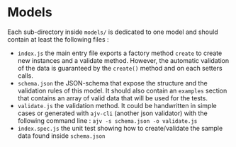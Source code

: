 Models
======

Each sub-directory inside `models/` is dedicated to one model and should contain at least the following files :

* `index.js` the main entry file exports a factory method `create` to create new instances and a validate method. However, the automatic validation of the data is guaranteed by the `create()` method and on each setters calls.
* `schema.json` the JSON-schema that expose the structure and the validation rules of this model. It should also contain an `examples` section that contains an array of valid data that will be used for the tests.
* `validate.js` the validation method. It could be handwritten in simple cases or generated with `ajv-cli` (another json validator) with the following command line : `ajv -s schema.json -o validate.js`
* `index.spec.js` the unit test showing how to create/validate the sample data found inside `schema.json`
